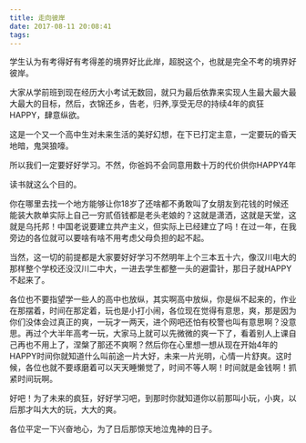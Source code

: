 ```yaml
---
title: 走向彼岸
date: 2017-08-11 20:08:41
tags:
---
```

学生认为有考得好有考得差的境界好比此岸，超脱这个，也就是完全不考的境界好彼岸。

大家从学前班到现在经历大小考试无数回，就只为最后依靠来实现人生最大最大最大最大的目标，然后，衣锦还乡，告老，归养,享受无尽的持续4年的疯狂HAPPY，肆意纵欲。

这是一个又一个高中生对未来生活的美好幻想，在下已打定主意，一定要玩的昏天地暗，鬼哭狼嚎。

所以我们一定要好好学习。不然，你爸妈不会同意用数十万的代价供你HAPPY4年

读书就这么个目的。

你在哪里去找一个地方能够让你18岁了还啥都不勇敢叫了女朋友到花钱的时候还能装大款单实际上自己一穷贰佰钱都是老头老娘的？这就是潇洒，这就是天堂，这就是乌托邦！中国老说要建立共产主义，但实际上已经建立了吗！在过一年，在我旁边的各位就可以要啥有啥不用考虑父母负担的起不起。

当然，这一切的前提都是大家要好好学习不然明年上个三本五十六，像汉川电大的那样整个学校还没汉川二中大，一进去学生都整一头的避雷针，那日子就HAPPY不起来了。

各位也不要指望学一些人的高中也放纵，其实啊高中放纵，你是纵不起来的，作业在那摆着，时间在那定着，玩也是小打小闹，各位现在觉得有意思，爽，那是因为你们没体会过真正的爽，一玩才一两天，进个网吧还怕有校警也叫有意思啊？没意思。再过个大半年高考一玩，大家马上就可以先微微的爽一下了，看着别人上课自己再也不用上了，涅槃了那还不爽啊？然后你在心里想一想从现在开始4年的HAPPY时间你就知道什么叫前途一片大好，未来一片光明，心情一片舒爽。这时候，各位也就不要琢磨着可以天天睡懒觉了，时间不等人啊！时间就是金钱啊！抓紧时间玩啊。

好吧！为了未来的疯狂，好好学习吧，到那时你就知道你以前那叫小玩，小爽，以后那才叫大大的玩，大大的爽。

各位平定一下兴奋地心，为了日后那惊天地泣鬼神的日子。